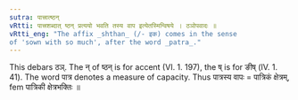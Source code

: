 ```yaml
---
sutra: पात्त्रात्ष्ठन्
vRtti: पात्त्रशब्दात् ष्ठन् प्रत्ययो भवति तस्य वाप इत्येतस्मिन्विषये । ठञोपवादः ॥
vRtti_eng: "The affix _shthan_ (/- इक) comes in the sense
of 'sown with so much', after the word _patra_."
---
```

This debars ठञ्. The न् of ष्ठन् is for accent (VI. 1. 197), the ष् is for ङीष् (IV. 1. 41). The word पात्र denotes a measure of capacity. Thus पात्रस्य वापः = पात्रिकं क्षेत्रम्, fem पात्रिकी क्षेत्रभक्तिः ॥
